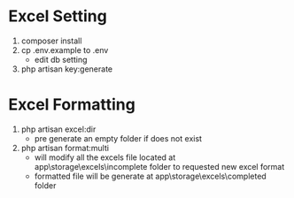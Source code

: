 # Excel Setting

1. composer install
2. cp .env.example to .env
    - edit db setting
3. php artisan key:generate

# Excel Formatting

1. php artisan excel:dir
   - pre generate an empty folder if does not exist
2. php artisan format:multi
   - will modify all the excels file located at app\storage\excels\incomplete folder to      requested new excel format
   - formatted file will be generate at app\storage\excels\completed folder